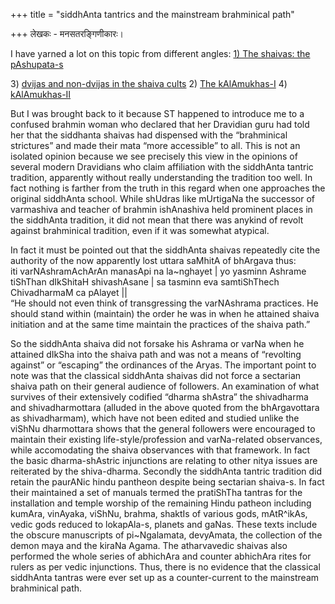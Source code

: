 +++
title = "siddhAnta tantrics and the mainstream brahminical path"

+++
लेखकः - मनसतरङ्गिणीकारः।


I have yarned a lot on this topic from different angles: [1) The
shaivas: the
pAshupata-s](http://manollasa.blogspot.com/2006/05/shaivas-pashupata-s.html)
  
3\) [dvijas and non-dvijas in the shaiva
cults](http://manollasa.blogspot.com/2005/03/dvijas-and-non-dvijas-in-shaiva-cults.html)
2) [The
kAlAmukhas-I](http://manollasa.blogspot.com/2005/02/kalamukhas-i.html)
[](http://manollasa.blogspot.com/2005/02/kalamukhas-i.html)4)
[kAlAmukhas-II](http://manollasa.blogspot.com/2005/03/kalamukhas-ii.html)

But I was brought back to it because ST happened to introduce me to a
confused brahmin woman who declared that her Dravidian guru had told her
that the siddhanta shaivas had dispensed with the “brahminical
strictures” and made their mata “more accessible” to all. This is not an
isolated opinion because we see precisely this view in the opinions of
several modern Dravidians who claim affiliation with the siddhAnta
tantric tradition, apparently without really understanding the tradition
too well. In fact nothing is farther from the truth in this regard when
one approaches the original siddhAnta school. While shUdras like
mUrtigaNa the successor of varmashiva and teacher of brahmin ishAnashiva
held prominent places in the siddhAnta tradition, it did not mean that
there was anykind of revolt against brahminical tradition, even if it
was somewhat atypical.

In fact it must be pointed out that the siddhAnta shaivas repeatedly
cite the authority of the now apparently lost uttara saMhitA of bhArgava
thus:  
iti varNAshramAchArAn manasApi na la\~nghayet | yo yasminn Ashrame
tiShThan dIkShitaH shivashAsane | sa tasminn eva samtiShThech
ChivadharmaM ca pAlayet ||  
“He should not even think of transgressing the varNAshrama practices. He
should stand within (maintain) the order he was in when he attained
shaiva initiation and at the same time maintain the practices of the
shaiva path.”

So the siddhAnta shaiva did not forsake his Ashrama or varNa when he
attained dIkSha into the shaiva path and was not a means of “revolting
against” or “escaping” the ordinances of the Aryas. The important point
to note was that the classical siddhAnta shaivas did not force a
sectarian shaiva path on their general audience of followers. An
examination of what survives of their extensively codified “dharma
shAstra” the shivadharma and shivadharmottara (alluded in the above
quoted from the bhArgavottara as shivadharmam), which have not been
edited and studied unlike the viShNu dharmottara shows that the general
followers were encouraged to maintain their existing
life-style/profession and varNa-related observances, while accomodating
the shaiva observances with that framework. In fact the basic
dharma-shAstric injunctions are relating to other nitya issues are
reiterated by the shiva-dharma. Secondly the siddhAnta tantric tradition
did retain the paurANic hindu pantheon despite being sectarian shaiva-s.
In fact their maintained a set of manuals termed the pratiShTha tantras
for the installation and temple worship of the remaining Hindu patheon
including kumAra, vinAyaka, viShNu, brahma, shaktIs of various gods,
mAtR^ikAs, vedic gods reduced to lokapAla-s, planets and gaNas. These
texts include the obscure manuscripts of pi\~Ngalamata, devyAmata, the
collection of the demon maya and the kiraNa Agama. The atharvavedic
shaivas also performed the whole series of abhichAra and counter
abhichAra rites for rulers as per vedic injunctions. Thus, there is no
evidence that the classical siddhAnta tantras were ever set up as a
counter-current to the mainstream brahminical path.

